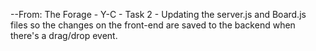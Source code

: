 --From: The Forage - Y-C - Task 2 - Updating the server.js and Board.js files so the changes on the front-end are saved to the backend when there's a drag/drop event.

